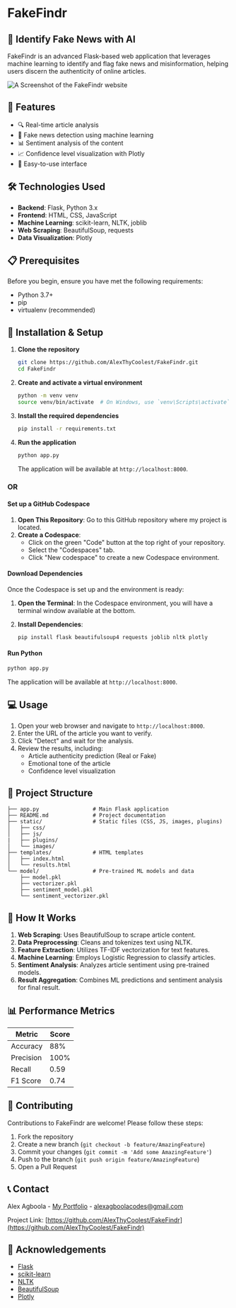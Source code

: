 # FakeFindr

## 📰 Identify Fake News with AI

FakeFindr is an advanced Flask-based web application that leverages machine learning to identify and flag fake news and misinformation, helping users discern the authenticity of online articles.

![A Screenshot of the FakeFindr website](https://github.com/user-attachments/assets/e62028dc-6e4a-4033-bc76-8790a7a89d91)

## 🌟 Features


- 🔍 Real-time article analysis
- 🤖 Fake news detection using machine learning
- 📊 Sentiment analysis of the content
- 📈 Confidence level visualization with Plotly
- 🚀 Easy-to-use interface

## 🛠️ Technologies Used

- **Backend**: Flask, Python 3.x
- **Frontend**: HTML, CSS, JavaScript
- **Machine Learning**: scikit-learn, NLTK, joblib
- **Web Scraping**: BeautifulSoup, requests
- **Data Visualization**: Plotly

## 📋 Prerequisites

Before you begin, ensure you have met the following requirements:

- Python 3.7+
- pip
- virtualenv (recommended)

## 🚀 Installation & Setup

1. **Clone the repository**

   ```bash
   git clone https://github.com/AlexThyCoolest/FakeFindr.git
   cd FakeFindr
   ```

2. **Create and activate a virtual environment**

   ```bash
   python -m venv venv
   source venv/bin/activate  # On Windows, use `venv\Scripts\activate`
   ```

3. **Install the required dependencies**

   ```bash
   pip install -r requirements.txt
   ```

4. **Run the application**

   ```bash
   python app.py
   ```

   The application will be available at `http://localhost:8000`.

### OR

#### Set up a GitHub Codespace

1. **Open This Repository**: Go to this GitHub repository where my project is located.
2. **Create a Codespace**:
   - Click on the green "Code" button at the top right of your repository.
   - Select the "Codespaces" tab.
   - Click "New codespace" to create a new Codespace environment.

#### Download Dependencies

Once the Codespace is set up and the environment is ready:

1. **Open the Terminal**: In the Codespace environment, you will have a terminal window available at the bottom.
2. **Install Dependencies**:

   ```bash
   pip install flask beautifulsoup4 requests joblib nltk plotly
   ```

#### Run Python

   ```bash
   python app.py
   ```

The application will be available at `http://localhost:8000`.

## 💻 Usage

1. Open your web browser and navigate to `http://localhost:8000`.
2. Enter the URL of the article you want to verify.
3. Click "Detect" and wait for the analysis.
4. Review the results, including:
   - Article authenticity prediction (Real or Fake)
   - Emotional tone of the article
   - Confidence level visualization

## 📁 Project Structure

```
├── app.py                 # Main Flask application
├── README.md              # Project documentation
├── static/                # Static files (CSS, JS, images, plugins)
│   ├── css/
│   ├── js/
|   ├── plugins/
│   └── images/
├── templates/             # HTML templates
│   ├── index.html
│   └── results.html
└── model/                 # Pre-trained ML models and data
    ├── model.pkl
    ├── vectorizer.pkl
    ├── sentiment_model.pkl
    └── sentiment_vectorizer.pkl
```

## 🧠 How It Works

1. **Web Scraping**: Uses BeautifulSoup to scrape article content.
2. **Data Preprocessing**: Cleans and tokenizes text using NLTK.
3. **Feature Extraction**: Utilizes TF-IDF vectorization for text features.
4. **Machine Learning**: Employs Logistic Regression to classify articles.
5. **Sentiment Analysis**: Analyzes article sentiment using pre-trained models.
6. **Result Aggregation**: Combines ML predictions and sentiment analysis for final result.

## 📊 Performance Metrics

| Metric    | Score  |
|-----------|--------|
| Accuracy  | 88%    |
| Precision | 100%   |
| Recall    | 0.59   |
| F1 Score  | 0.74   |

## 🤝 Contributing

Contributions to FakeFindr are welcome! Please follow these steps:

1. Fork the repository
2. Create a new branch (`git checkout -b feature/AmazingFeature`)
3. Commit your changes (`git commit -m 'Add some AmazingFeature'`)
4. Push to the branch (`git push origin feature/AmazingFeature`)
5. Open a Pull Request

## 📞 Contact

Alex Agboola - [My Portfolio](https://alexagboola.com) - alexagboolacodes@gmail.com

Project Link: [https://github.com/AlexThyCoolest/FakeFindr](https://github.com/AlexThyCoolest/FakeFindr)

## 🙏 Acknowledgements

- [Flask](https://flask.palletsprojects.com/)
- [scikit-learn](https://scikit-learn.org/)
- [NLTK](https://www.nltk.org/)
- [BeautifulSoup](https://www.crummy.com/software/BeautifulSoup/)
- [Plotly](https://plotly.com/)
